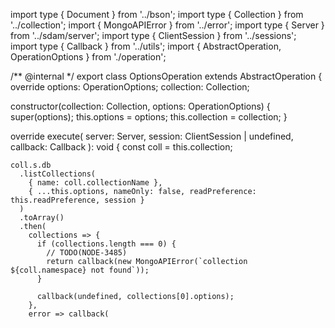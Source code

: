 import type { Document } from '../bson';
import type { Collection } from '../collection';
import { MongoAPIError } from '../error';
import type { Server } from '../sdam/server';
import type { ClientSession } from '../sessions';
import type { Callback } from '../utils';
import { AbstractOperation, OperationOptions } from './operation';

/** @internal */
export class OptionsOperation extends AbstractOperation<Document> {
  override options: OperationOptions;
  collection: Collection;

  constructor(collection: Collection, options: OperationOptions) {
    super(options);
    this.options = options;
    this.collection = collection;
  }

  override execute(
    server: Server,
    session: ClientSession | undefined,
    callback: Callback<Document>
  ): void {
    const coll = this.collection;

    coll.s.db
      .listCollections(
        { name: coll.collectionName },
        { ...this.options, nameOnly: false, readPreference: this.readPreference, session }
      )
      .toArray()
      .then(
        collections => {
          if (collections.length === 0) {
            // TODO(NODE-3485)
            return callback(new MongoAPIError(`collection ${coll.namespace} not found`));
          }

          callback(undefined, collections[0].options);
        },
        error => callback(